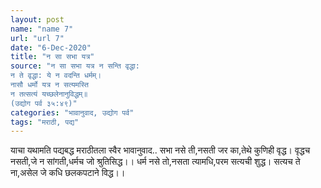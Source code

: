```yaml
---
layout: post
name: "name 7"
url: "url 7"
date: "6-Dec-2020"
title: "न सा सभा यत्र"
source: "न सा सभा यत्र न सन्ति वृद्धा: 
न ते वृद्धा: ये न वदन्ति धर्मम्।
नासौ धर्मो यत्र न सत्यमस्ति 
न तत्सत्यं यच्छलेनानुविद्धम्॥
(उद्योग पर्व ३५:४९)"
categories: "भावानुवाद, उद्योग पर्व"
tags: "मराठी, पद्य"
---
```


याचा यथामति पद्यबद्ध मराठीतला स्वैर भावानुवाद..
सभा नसे ती,नसती जर का,तेथे कुणिही वृद्ध।
वृद्धच नसती,जे न सांगती,धर्मच जो श्रुतिसिद्ध।।
धर्म नसे तो,नसता त्यामधि,परम सत्यची शुद्ध।
सत्यच ते ना,असेल जे कधि छलकपटाने विद्ध।।
